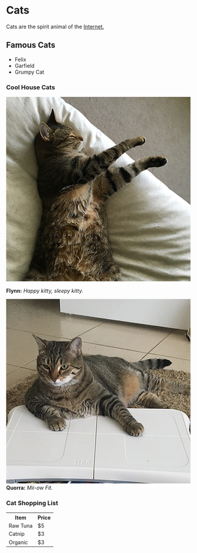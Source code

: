 <!--<!DOCTYPE html>
<html>
  <head>
    <meta charset="utf-8">
    <title>Cats!</title>
<style>
    td,th { border: 1px solid #ccc; }
    table { border: 1px solid black; }
</style>
  </head>-->

<body>
  <h1>Cats</h1>
    <p>Cats are the spirit animal of the <a href="https://www.w3.org">Internet.</a></P>

  <h2>Famous Cats</h2>

  <ul>
    <li>Felix</li>
    <li>Garfield</li>
    <li>Grumpy Cat</li>
  </ul>

  <h3>Cool House Cats</h3>

   <img src="flynn.jpg" alt="flynn">
   
   <strong>Flynn:</strong><em> Happy kitty, sleepy kitty.</em>
    
   <img src="quorra.jpg" alt="Quorra">
    <strong>Quorra:</strong><em> Mii-ow Fit.</em>

  <h3>Cat Shopping List</h3>

<table>
  <tr>
      <th>Item</th>
      <th>Price</th>
  </tr>
  <tr>
      <td>Raw Tuna</td>
      <td>$5</td>
  </tr>
  <tr>
      <td>Catnip</td>
      <td>$3</td>
  </tr>
  <tr>
      <td>Organic</td>
      <td>$3</td>
  </tr>
</table>


</body>
</html>
